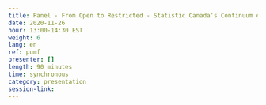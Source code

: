 ```yaml
---
title: Panel - From Open to Restricted - Statistic Canada’s Continuum of Data Access
date: 2020-11-26
hour: 13:00-14:30 EST
weight: 6
lang: en
ref: pumf
presenter: []
length: 90 minutes
time: synchronous
category: presentation
session-link:
---
```

